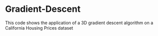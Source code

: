 # Gradient-Descent
This code shows the application of a 3D gradient descent algorithm on a California Housing Prices dataset
